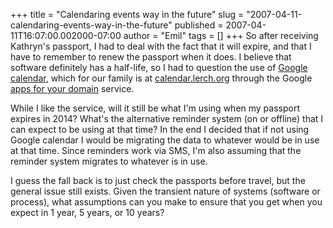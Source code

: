 +++
title = "Calendaring events way in the future"
slug = "2007-04-11-calendaring-events-way-in-the-future"
published = 2007-04-11T16:07:00.002000-07:00
author = "Emil"
tags = []
+++
So after receiving Kathryn's passport, I had to deal with the fact that
it will expire, and that I have to remember to renew the passport when
it does. I believe that software definitely has a half-life, so I had to
question the use of [Google calendar](http://calendar.google.com), which
for our family is at [calendar.lerch.org](http://calendar.lerch.org)
through the Google [apps for your domain](http://www.google.com/a/)
service.  
  
While I like the service, will it still be what I'm using when my
passport expires in 2014? What's the alternative reminder system (on or
offline) that I can expect to be using at that time? In the end I
decided that if not using Google calendar I would be migrating the data
to whatever would be in use at that time. Since reminders work via SMS,
I'm also assuming that the reminder system migrates to whatever is in
use.  
  
I guess the fall back is to just check the passports before travel, but
the general issue still exists. Given the transient nature of systems
(software or process), what assumptions can you make to ensure that you
get when you expect in 1 year, 5 years, or 10 years?
